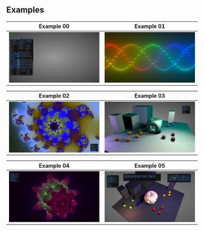## Examples

| Example 00 | Example 01 |
|:---:|:---:|
|<a href="/examples/ex00_vanilla"><img src="/docs/ex00.jpg" width="420px"/></a>|<a href="/examples/ex01_sinewaves"><img src="/docs/ex01.jpg" width="420px"/></a>|

| Example 02 | Example 03 |
|:---:|:---:|
|<a href="/examples/ex02_juliaset"><img src="/docs/ex02.jpg" width="420px"/></a>|<a href="/examples/ex03_raymarching"><img src="/docs/ex03.jpg" width="420px"/></a>|

| Example 04 | Example 05 |
|:---:|:---:|
|<a href="/examples/ex04_mandlebulb"><img src="/docs/ex04.jpg" width="420px"/></a>|<a href="/examples/ex05_csg"><img src="/docs/ex05.jpg" width="420px"/></a>|
